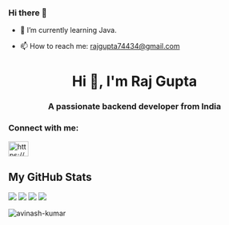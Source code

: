 ### Hi there 👋

<!--**raj74434/raj74434** is a ✨ _special_ ✨ repository because its `README.md` (this file) appears on your GitHub profile.

Here are some ideas to get you started: -->

<!--- 🔭 I’m currently working on Java.-->
- 🌱 I’m currently learning Java.
<!--- 👯 I’m looking to collaborate on ... -->
<!--- 🤔 I’m looking for help with ...-->
<!--- 💬 Ask me about ... -->
- 📫 How to reach me: rajgupta74434@gmail.com
<!--- 😄 Pronouns: ...-->
<!--- ⚡ Fun fact: ...-->

<h1 align="center">Hi 👋, I'm Raj Gupta</h1>
<h3 align="center">A passionate backend developer from India</h3>


<h3 align="left">Connect with me:</h3>
<p align="left">
<a href="https://linkedin.com/in/https://www.linkedin.com/in/raj-gupta-075648119" target="blank"><img align="center" src="https://raw.githubusercontent.com/rahuldkjain/github-profile-readme-generator/master/src/images/icons/Social/linked-in-alt.svg" alt="https://www.linkedin.com/in/sheetal-bisht-a75289202/" height="30" width="40" /></a>

</p>

## My GitHub Stats

<!--  GitHub Stats   -->
<img src = "https://github-readme-stats.vercel.app/api?username=avinash-here&show_icons=true&theme=react&hide_border=true&bg_color=0F1000">



<!--  Most Used Languages    -->
<img src = "https://github-readme-stats.vercel.app/api/top-langs/?username=raj74434&langs_count=8&count_private=true&layout=compact&theme=react&hide_border=true&bg_color=0D1117">


<!--  Streak Stats  -->
<img src = "https://github-readme-streak-stats.herokuapp.com/?user=raj74434&theme=tokyonight&bg_color=0D1117">


<!-- Contribution Graph -->
<img src ="https://activity-graph.herokuapp.com/graph?username=raj74434&custom_title=Avinash%20Kumar%27s%20Contribution%20Graph&hide_border=true&theme=react-light">


<!-- Profile Views -->

<p> <img src="https://komarev.com/ghpvc/?username=avinash-here&label=Profile%20Views&color=000000&style=flat" alt="avinash-kumar" /> </p>

